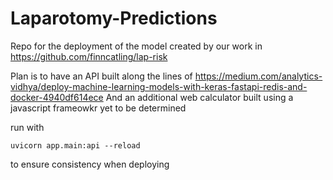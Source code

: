 # Laparotomy-Predictions
Repo for the deployment of the model created by our work in https://github.com/finncatling/lap-risk

Plan is to have an API built along the lines of https://medium.com/analytics-vidhya/deploy-machine-learning-models-with-keras-fastapi-redis-and-docker-4940df614ece
And an additional web calculator built using a javascript frameowkr yet to be determined

run with

```
uvicorn app.main:api --reload
```

to ensure consistency when deploying